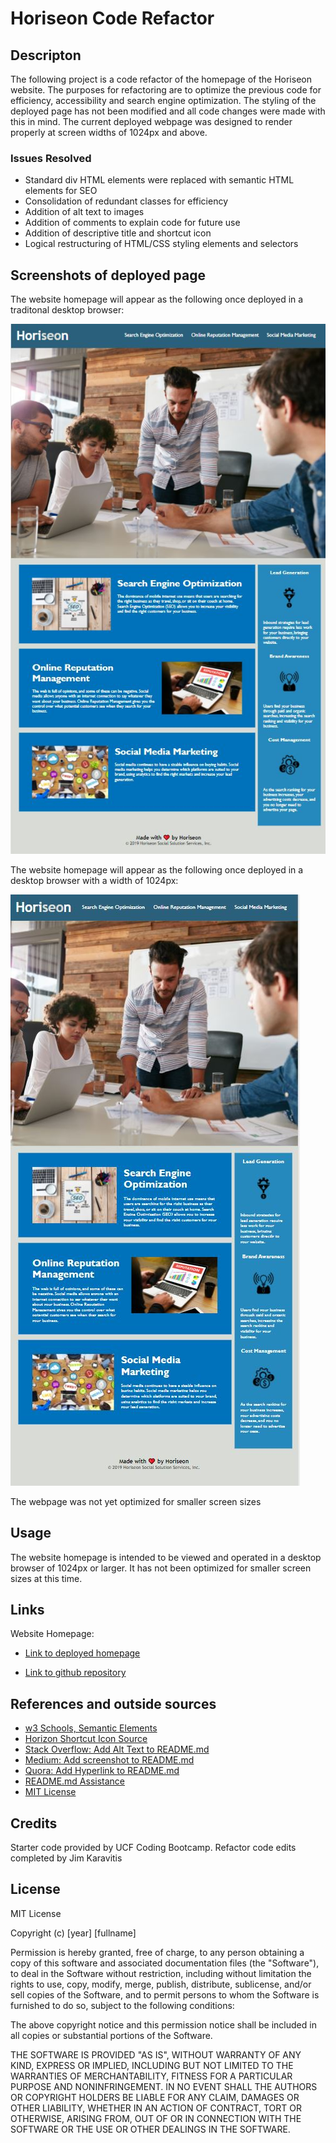 # Horiseon Code Refactor

## Descripton
The following project is a code refactor of the homepage of the Horiseon website. The purposes for refactoring are to optimize the previous code for efficiency, accessibility and search engine optimization. The styling of the deployed page has not been modified and all code changes were made with this in mind. The current deployed webpage was designed to render properly at screen widths of 1024px and above.

### Issues Resolved
* Standard div HTML elements were replaced with semantic HTML elements for SEO
* Consolidation of redundant classes for efficiency
* Addition of alt text to images
* Addition of comments to explain code for future use
* Addition of descriptive title and shortcut icon
* Logical restructuring of HTML/CSS styling elements and selectors

## Screenshots of deployed page

The website homepage will appear as the following once deployed in a traditonal desktop browser:

![Traditional](assets/images/screenshot.JPG)

The website homepage will appear as the following once deployed in a desktop browser with a width of 1024px:

![1024px](assets/images/screenshot1024.JPG)

The webpage was not yet optimized for smaller screen sizes

## Usage

The website homepage is intended to be viewed and operated in a desktop browser of 1024px or larger. It has not been optimized for smaller screen sizes at this time.

## Links

Website Homepage:

* [Link to deployed homepage](https://github.com/JK1956/Horiseon-optimize/index.html)

* [Link to github repository](https://github.com/JK1956/Horiseon-optimize)

## References and outside sources
* [w3 Schools, Semantic Elements](https://www.w3schools.com/html/html5_semantic_elements.asp)
* [Horizon Shortcut Icon Source](https://www.pngwing.com/en/free-png-dxsvn)
* [Stack Overflow: Add Alt Text to README.md](https://stackoverflow.com/questions/10189356/how-to-add-screenshot-to-readmes-in-github-repository)
* [Medium: Add screenshot to README.md](https://medium.com/@justynagolawska/how-to-easily-add-screenshots-into-your-readme-file-on-github-d806a01d6ffd)
* [Quora: Add Hyperlink to README.md](https://www.quora.com/How-do-I-create-a-hyperlink-in-the-README-file-in-my-GitHub-account-which-would-redirect-to-a-new-page-containing-the-project-explanation)
* [README.md Assistance](https://blog.bitsrc.io/how-to-write-beautiful-and-meaningful-readme-md-for-your-next-project-897045e3f991)
* [MIT License](https://choosealicense.com/licenses/mit/)

## Credits

Starter code provided by UCF Coding Bootcamp. Refactor code edits completed by Jim Karavitis

## License

MIT License

Copyright (c) [year] [fullname]

Permission is hereby granted, free of charge, to any person obtaining a copy
of this software and associated documentation files (the "Software"), to deal
in the Software without restriction, including without limitation the rights
to use, copy, modify, merge, publish, distribute, sublicense, and/or sell
copies of the Software, and to permit persons to whom the Software is
furnished to do so, subject to the following conditions:

The above copyright notice and this permission notice shall be included in all
copies or substantial portions of the Software.

THE SOFTWARE IS PROVIDED "AS IS", WITHOUT WARRANTY OF ANY KIND, EXPRESS OR
IMPLIED, INCLUDING BUT NOT LIMITED TO THE WARRANTIES OF MERCHANTABILITY,
FITNESS FOR A PARTICULAR PURPOSE AND NONINFRINGEMENT. IN NO EVENT SHALL THE
AUTHORS OR COPYRIGHT HOLDERS BE LIABLE FOR ANY CLAIM, DAMAGES OR OTHER
LIABILITY, WHETHER IN AN ACTION OF CONTRACT, TORT OR OTHERWISE, ARISING FROM,
OUT OF OR IN CONNECTION WITH THE SOFTWARE OR THE USE OR OTHER DEALINGS IN THE
SOFTWARE.

